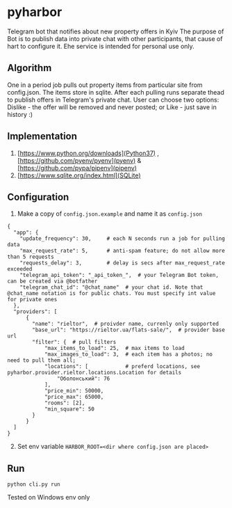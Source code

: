 # pyharbor
Telegram bot that notifies about new property offers in Kyiv
The purpose of Bot is to publish data into private chat with other participants, that cause of hart to configure it. 
Еhe service is intended for personal use only.

## Algorithm
One in a period job pulls out property items from particular site from config.json. 
The items store in sqlite. After each pulling runs separate thead to publish offers in Telegram's private chat.
User can choose two options: Dislike - the offer will be removed and never posted; or Like - just save in history :)

## Implementation
1. [https://www.python.org/downloads](Python37) , [https://github.com/pyenv/pyenv](pyenv) & [https://github.com/pypa/pipenv](pipenv)
2. [https://www.sqlite.org/index.html](SQLite)

## Configuration
1. Make a copy of `config.json.example` and name it as `config.json`

```
{
  "app": {
    "update_frequency": 30,     # each N seconds run a job for pulling data
    "max_request_rate": 5,      # anti-spam feature; do not allow more than 5 requests
    "requests_delay": 3,        # delay is secs after max_request_rate exceeded
    "telegram_api_token": "_api_token_",  # your Telegram Bot token, can be created via @botfather
    "telegram_chat_id": "@chat_name"  # your chat id. Note that @chat_name notation is for public chats. You must specify int value for private ones
  },
  "providers": [
      {
        "name": "rieltor",  # proivder name, currenly only supported
        "base_url": "https://rieltor.ua/flats-sale/",  # provider base url
        "filter": {  # pull filters
            "max_items_to_load": 25,  # max items to load
            "max_images_to_load": 3,  # each item has a photos; no need to pull them all; 
            "locations": [            # preferd locations, see pyharbor.provider.rieltor.locations.Location for details
                "Оболонський": 76
            ],
            "price_min": 50000,
            "price_max": 65000,
            "rooms": [2],
            "min_square": 50
        }
      }
  ]
}
```
2. Set env variable `HARBOR_ROOT=<dir where config.json are placed>`

## Run
`python cli.py run`

Tested on Windows env only
